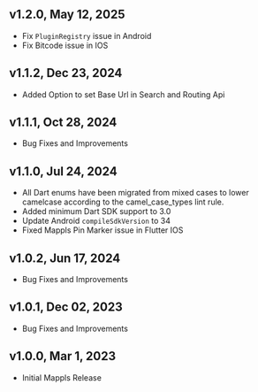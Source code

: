 ## v1.2.0, May 12, 2025
* Fix `PluginRegistry` issue in Android
* Fix Bitcode issue in IOS

## v1.1.2, Dec 23, 2024 
* Added Option to set Base Url in Search and Routing Api

## v1.1.1, Oct 28, 2024 
* Bug Fixes and Improvements

## v1.1.0, Jul 24, 2024
* All Dart enums have been migrated from mixed cases to lower camelcase according to the camel_case_types lint rule.
* Added minimum Dart SDK support to 3.0
* Update Android `compileSdkVersion` to 34
* Fixed Mappls Pin Marker issue in Flutter IOS

## v1.0.2, Jun 17, 2024
* Bug Fixes and Improvements

## v1.0.1, Dec 02, 2023
* Bug Fixes and Improvements

## v1.0.0, Mar 1, 2023
* Initial Mappls Release